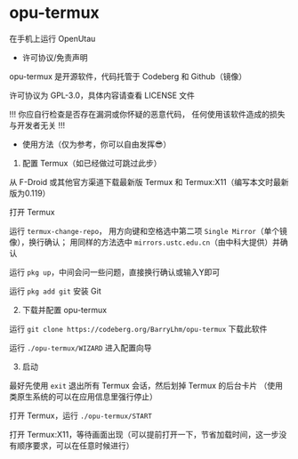 # opu-termux

在手机上运行 OpenUtau

- 许可协议/免责声明

opu-termux 是开源软件，代码托管于 Codeberg 和 Github（镜像）

许可协议为 GPL-3.0，具体内容请查看 LICENSE 文件

!!! 你应自行检查是否存在漏洞或你怀疑的恶意代码，
任何使用该软件造成的损失与开发者无关 !!!

- 使用方法（仅为参考，你可以自由发挥😎）

1. 配置 Termux（如已经做过可跳过此步）

从 F-Droid 或其他官方渠道下载最新版 Termux 和 Termux:X11（编写本文时最新版为0.119）

打开 Termux

运行 `termux-change-repo`，
用方向键和空格选中第二项 `Single Mirror`（单个镜像），换行确认；
用同样的方法选中 `mirrors.ustc.edu.cn`（由中科大提供）并确认

运行 `pkg up`，中间会问一些问题，直接换行确认或输入Y即可

运行 `pkg add git` 安装 Git

2. 下载并配置 opu-termux

运行 `git clone https://codeberg.org/BarryLhm/opu-termux` 下载此软件

运行 `./opu-termux/WIZARD` 进入配置向导

3. 启动

最好先使用 `exit` 退出所有 Termux 会话，然后划掉 Termux 的后台卡片
（使用类原生系统的可以在应用信息里强行停止）

打开 Termux，运行 `./opu-termux/START`

打开 Termux:X11，等待画面出现（可以提前打开一下，节省加载时间，这一步没有顺序要求，可以在任意时候进行）
